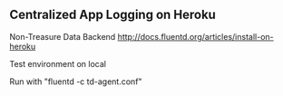 Centralized App Logging on Heroku
--------------------------------
Non-Treasure Data Backend
http://docs.fluentd.org/articles/install-on-heroku

Test environment on local

Run with "fluentd -c td-agent.conf"
